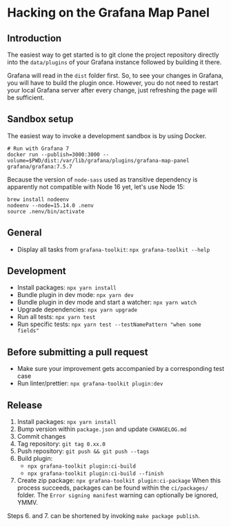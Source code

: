 # Hacking on the Grafana Map Panel

## Introduction
The easiest way to get started is to git clone the project repository 
directly into the `data/plugins` of your Grafana instance followed
by building it there.

Grafana will read in the `dist` folder first. So, to see your changes in 
Grafana, you will have to build the plugin once. However, you do not 
need to restart your local Grafana server after every change, just 
refreshing the page will be sufficient.

## Sandbox setup
The easiest way to invoke a development sandbox is by using Docker.
```shell
# Run with Grafana 7
docker run --publish=3000:3000 --volume=$PWD/dist:/var/lib/grafana/plugins/grafana-map-panel grafana/grafana:7.5.7
```

Because the version of `node-sass` used as transitive dependency is apparently
not compatible with Node 16 yet, let's use Node 15:
```shell
brew install nodeenv
nodeenv --node=15.14.0 .nenv
source .nenv/bin/activate
```

## General
- Display all tasks from `grafana-toolkit`: `npx grafana-toolkit --help`

## Development
- Install packages: `npx yarn install`
- Bundle plugin in dev mode: `npx yarn dev`
- Bundle plugin in dev mode and start a watcher: `npx yarn watch`
- Upgrade dependencies: `npx yarn upgrade`
- Run all tests: `npx yarn test`
- Run specific tests: `npx yarn test --testNamePattern "when some fields"`

## Before submitting a pull request
- Make sure your improvement gets accompanied by a corresponding test case
- Run linter/prettier: `npx grafana-toolkit plugin:dev`

## Release
1. Install packages: `npx yarn install`
2. Bump version within `package.json` and update `CHANGELOG.md` 
3. Commit changes
4. Tag repository: `git tag 0.xx.0`
5. Push repository: `git push && git push --tags`
6. Build plugin:
   - `npx grafana-toolkit plugin:ci-build`
   - `npx grafana-toolkit plugin:ci-build --finish`
7. Create zip package: `npx grafana-toolkit plugin:ci-package`
   When this process succeeds, packages can be found within the `ci/packages/` folder.
   The `Error signing manifest` warning can optionally be ignored, YMMV.

Steps 6. and 7. can be shortened by invoking `make package publish`.
